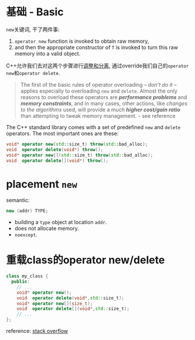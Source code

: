 # 基础 - Basic

`new`关键词, 干了两件事:

1. `operator new` function is invoked to obtain raw memory,
2. and then the appropriate constructor of `T` is invoked to turn this raw memory into a valid object.

C++允许我们去对这两个步骤进行<u>调整和分离</u>, 通过override我们自己的`operator new`和`operator delete`.

> The first of the basic rules of operator overloading – *don’t do it* – applies especially to overloading `new` and `delete`. Almost the only reasons to overload these operators are ***performance problems*** and ***memory constraints***, and in many cases, other actions, like *changes to the algorithms* used, will provide a much ***higher cost/gain ratio*** than attempting to tweak memory management. - see reference

The C++ standard library comes with a set of predefined `new` and `delete` operators. The most important ones are these:

```cpp
void* operator new(std::size_t) throw(std::bad_alloc); 
void  operator delete(void*) throw(); 
void* operator new[](std::size_t) throw(std::bad_alloc); 
void  operator delete[](void*) throw(); 
```

# placement `new`

semantic:

```cpp
new (addr) TYPE;
```

- building a `type` object at location `addr`.
- does not allocate memory.
- `noexcept`.

# 重载class的operator new/delete

```cpp
class my_class { 
  public: 
    // ... 
    void* operator new();
    void  operator delete(void*,std::size_t);
    void* operator new[](size_t);
    void  operator delete[](void*,std::size_t);
    // ... 
}; 
```



reference: [stack overflow](https://stackoverflow.com/questions/4421706/what-are-the-basic-rules-and-idioms-for-operator-overloading/4421791#4421791)